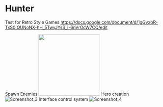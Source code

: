 # Hunter
Test for Retro Style Games 
https://docs.google.com/document/d/1gGvxbR-TxS0IQUNoNX-hH_5TwyJYsS_i-6nVrOcW7CQ/edit

Spawn Enemies
<img src="https://user-images.githubusercontent.com/66920423/138120903-4f37bdd7-33aa-4029-a4ed-d098fa2bd0a7.png" width="200" />
Hero creation
![Screenshot_3](https://user-images.githubusercontent.com/66920423/138120964-dc9439cb-65ec-44aa-8098-adcbfa811d85.png)
Interface control system
![Screenshot_4](https://user-images.githubusercontent.com/66920423/138121062-5d9a7df0-f380-44c0-9d5b-f5f4e57b597f.png)

